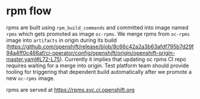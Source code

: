 rpm flow
===========

rpms are built using `rpm_build_commands` and committed into image named `rpms` which gets promoted as image `oc-rpms`. We merge rpms from `oc-rpms` image into `artifacts` in origin during its build (https://github.com/openshift/release/blob/8c66c42a2a3b63afdf795b7d29f94a4ff0c466af/ci-operator/config/openshift/origin/openshift-origin-master.yaml#L72-L75). Currently it implies that updating oc rpms CI repo requires waiting for a merge into origin. Test platform team should provide tooling for triggering that dependent build automatically after we promote a new `oc-rpms` image.

rpms are served at https://rpms.svc.ci.openshift.org 

